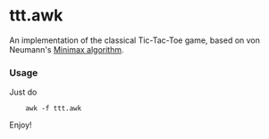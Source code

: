 # ttt.awk

An implementation of the classical Tic-Tac-Toe game, based on von Neumann's [Minimax algorithm](http://en.wikipedia.org/wiki/Minimax).

### Usage

Just do

        awk -f ttt.awk

Enjoy!
